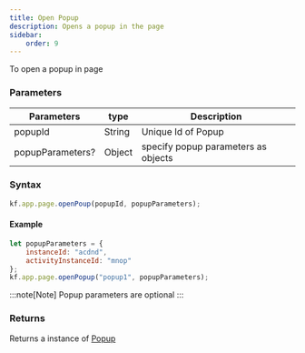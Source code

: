 ```yaml
---
title: Open Popup
description: Opens a popup in the page
sidebar:
    order: 9
---
```


To open a popup in page

### Parameters

| Parameters       | type   | Description                         |
| ---------------- | ------ | ----------------------------------- |
| popupId          | String | Unique Id of Popup                  |
| popupParameters? | Object | specify popup parameters as objects |

### Syntax

```js
kf.app.page.openPoup(popupId, popupParameters);
```

#### Example

```js
let popupParameters = {
	instanceId: "acdnd",
	activityInstanceId: "mnop"
};
kf.app.page.openPopup("popup1", popupParameters);
```

:::note[Note]
Popup parameters are optional 
:::

### Returns

Returns a instance of [Popup](/lcnc-sdk-js/app/page/popup/)
